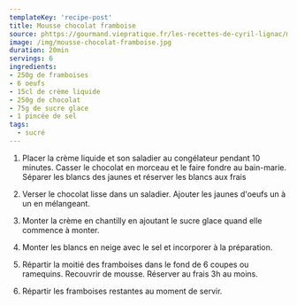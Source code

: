 ```yaml
---
templateKey: 'recipe-post'
title: Mousse chocolat framboise
source: phttps://gourmand.viepratique.fr/les-recettes-de-cyril-lignac/mousse-chocolat-framboises-2-27046.html
image: /img/mousse-chocolat-framboise.jpg
duration: 20min
servings: 6
ingredients:
- 250g de framboises
- 6 oeufs
- 15cl de crème liquide
- 250g de chocolat
- 75g de sucre glace
- 1 pincée de sel
tags:
  - sucré
---
```

1. Placer la crème liquide et son saladier au congélateur pendant 10 minutes. Casser le chocolat en morceau et le faire fondre au bain-marie. Séparer les blancs des jaunes et réserver les blancs aux frais

2. Verser le chocolat lisse dans un saladier. Ajouter les jaunes d'oeufs un à un en mélangeant.

3. Monter la crème en chantilly en ajoutant le sucre glace quand elle commence à monter.

4. Monter les blancs en neige avec le sel et incorporer à la préparation.

5. Répartir la moitié des framboises dans le fond de 6 coupes ou ramequins. Recouvrir de mousse. Réserver au frais 3h au moins.

6. Répartir les framboises restantes au moment de servir.
